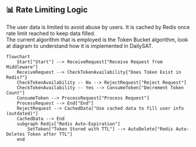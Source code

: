 ## 📊 Rate Limiting Logic

The user data is limited to avoid abuse by users. It is cached by Redis once rate limit reached to keep data filled. 
<br />
The current algorithm that is employed is the Token Bucket algorithm, look at diagram to understand how it is implemented in DailySAT.

```mermaid
flowchart 
    Start["Start"] --> ReceiveRequest["Receive Request from Middleware"]
    ReceiveRequest --> CheckTokenAvailability{"Does Token Exist in Redis?"}
    CheckTokenAvailability -- No --> RejectRequest["Reject Request"]
    CheckTokenAvailability -- Yes --> ConsumeToken["Decrement Token Count"]
    ConsumeToken --> ProcessRequest["Process Request"]
    ProcessRequest --> End["End"]
    RejectRequest --> CachedData["Use cached data to fill user info (outdated)"]
    CachedData --> End
    subgraph Redis["Redis Auto-Expiration"]
        SetToken["Token Stored with TTL"] --> AutoDelete["Redis Auto-Deletes Token after TTL"]
    end
```
